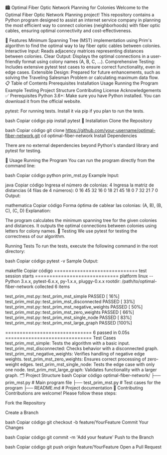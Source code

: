 
🏙️ Optimal Fiber Optic Network Planning for Colonies
Welcome to the Optimal Fiber Optic Network Planning project! This repository contains a Python program designed to assist an internet service company in planning the most efficient way to connect colonies (neighborhoods) with fiber optic cables, ensuring optimal connectivity and cost-effectiveness.

🌟 Features
Minimum Spanning Tree (MST) implementation using Prim's algorithm to find the optimal way to lay fiber optic cables between colonies.
Interactive Input: Reads adjacency matrices representing distances between colonies.
Clear Output: Displays the optimal connections in a user-friendly format using colony names (A, B, C, ...).
Comprehensive Testing: Includes extensive pytest test cases to ensure correct functionality, even in edge cases.
Extensible Design: Prepared for future enhancements, such as solving the Traveling Salesman Problem or calculating maximum data flow.
📋 Table of Contents
Prerequisites
Installation
Usage
Running the Program
Example
Testing
Project Structure
Contributing
License
Acknowledgements
✅ Prerequisites
Python 3.6+: Make sure you have Python installed. You can download it from the official website.

pytest: For running tests. Install it via pip if you plan to run the tests.

bash
Copiar código
pip install pytest
💾 Installation
Clone the Repository

bash
Copiar código
git clone https://github.com/your-username/optimal-fiber-network.git
cd optimal-fiber-network
Install Dependencies

There are no external dependencies beyond Python's standard library and pytest for testing.

🚀 Usage
Running the Program
You can run the program directly from the command line:

bash
Copiar código
python prim_mst.py
Example
Input:

java
Copiar código
Ingresa el número de colonias: 4
Ingresa la matriz de distancias (4 filas de 4 números):
0 16 45 32
16 0 18 21
45 18 0 7
32 21 7 0
Output:

mathematica
Copiar código
Forma óptima de cablear las colonias:
(A, B), (B, C), (C, D)
Explanation:

The program calculates the minimum spanning tree for the given colonies and distances.
It outputs the optimal connections between colonies using letters for colony names.
🧪 Testing
We use pytest for testing the correctness of our algorithm.

Running Tests
To run the tests, execute the following command in the root directory:

bash
Copiar código
pytest -v
Sample Output:

makefile
Copiar código
============================= test session starts =============================
platform linux -- Python 3.x.x, pytest-6.x.x, py-1.x.x, pluggy-0.x.x
rootdir: /path/to/optimal-fiber-network
collected 6 items

test_prim_mst.py::test_prim_mst_simple PASSED                          [ 16%]
test_prim_mst.py::test_prim_mst_disconnected PASSED                    [ 33%]
test_prim_mst.py::test_prim_mst_negative_weights PASSED                [ 50%]
test_prim_mst.py::test_prim_mst_zero_weights PASSED                    [ 66%]
test_prim_mst.py::test_prim_mst_single_node PASSED                     [ 83%]
test_prim_mst.py::test_prim_mst_large_graph PASSED                     [100%]

============================== 6 passed in 0.05s ==============================
Test Cases
test_prim_mst_simple: Tests the algorithm with a basic input.
test_prim_mst_disconnected: Checks behavior with a disconnected graph.
test_prim_mst_negative_weights: Verifies handling of negative edge weights.
test_prim_mst_zero_weights: Ensures correct processing of zero-weight edges.
test_prim_mst_single_node: Tests the edge case with only one node.
test_prim_mst_large_graph: Validates functionality with a larger graph.
🗂️ Project Structure
bash
Copiar código
optimal-fiber-network/
├── prim_mst.py          # Main program file
├── test_prim_mst.py     # Test cases for the program
├── README.md            # Project documentation
🤝 Contributing
Contributions are welcome! Please follow these steps:

Fork the Repository

Create a Branch

bash
Copiar código
git checkout -b feature/YourFeature
Commit Your Changes

bash
Copiar código
git commit -m 'Add your feature'
Push to the Branch

bash
Copiar código
git push origin feature/YourFeature
Open a Pull Request

